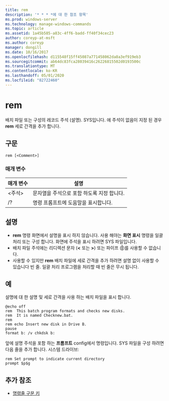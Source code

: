```yaml
---
title: rem
description: '* * * *에 대 한 참조 항목'
ms.prod: windows-server
ms.technology: manage-windows-commands
ms.topic: article
ms.assetid: 1a45b585-a83c-4ff6-badd-ff40f34cec23
author: coreyp-at-msft
ms.author: coreyp
manager: dongill
ms.date: 10/16/2017
ms.openlocfilehash: d115548f15ff45087a771458062da8a3ef919eb3
ms.sourcegitcommit: ab64dc83fca28039416c26226815502d0193500c
ms.translationtype: MT
ms.contentlocale: ko-KR
ms.lasthandoff: 05/01/2020
ms.locfileid: "82722460"
---
```

# <a name="rem"></a>rem



배치 파일 또는 구성의 레코드 주석 (설명). SYS입니다. 에 주석이 없음이 지정 된 경우 **rem** 세로 간격을 추가 합니다.



## <a name="syntax"></a>구문

```
rem [<Comment>]
```

### <a name="parameters"></a>매개 변수

|매개 변수|설명|
|---------|-----------|
|\<주석>|문자열을 주석으로 포함 하도록 지정 합니다.|
|/?|명령 프롬프트에 도움말을 표시합니다.|

## <a name="remarks"></a>설명

-   **rem** 명령 화면에서 설명을 표시 하지 않습니다. 사용 해야는 **화면 표시** 명령을 일괄 처리 또는 구성 합니다. 화면에 주석을 표시 하려면 SYS 파일입니다.
-   배치 파일 주석에는 리디렉션 문자 (**<** 또는 **>**) 또는 파이프 (**|**)를 사용할 수 없습니다.
-   사용할 수 있지만 **rem** 배치 파일에 세로 간격을 추가 하려면 설명 없이 사용할 수 있습니다 빈 줄. 일괄 처리 프로그램을 처리할 때 빈 줄은 무시 됩니다.

## <a name="examples"></a>예

설명에 대 한 설명 및 세로 간격을 사용 하는 배치 파일을 표시 합니다.
```
@echo off
rem  This batch program formats and checks new disks.
rem  It is named Checknew.bat.
rem
rem echo Insert new disk in Drive B.
pause 
format b: /v chkdsk b: 
```
앞에 설명 주석을 포함 하는 **프롬프트** config에서 명령입니다. SYS 파일을 구성 하려면 다음 줄을 추가 합니다. 시스템 드라이브:
```
rem Set prompt to indicate current directory
prompt $p$g
```

## <a name="additional-references"></a>추가 참조

- [명령줄 구문 키](command-line-syntax-key.md)